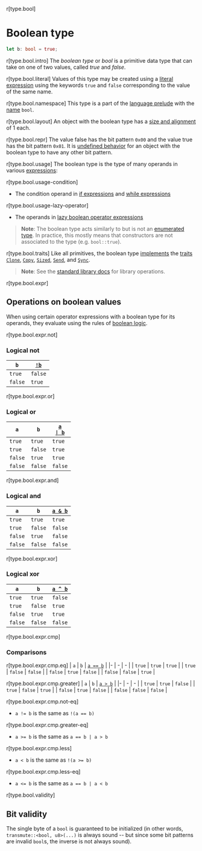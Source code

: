 r[type.bool]
# Boolean type

```rust
let b: bool = true;
```

r[type.bool.intro]
The *boolean type* or *bool* is a primitive data type that can take on one of
two values, called *true* and *false*.

r[type.bool.literal]
Values of this type may be created using a [literal expression] using the
keywords `true` and `false` corresponding to the value of the same name.

r[type.bool.namespace]
This type is a part of the [language prelude] with the [name] `bool`.

r[type.bool.layout]
An object with the boolean type has a [size and alignment] of 1 each.

r[type.bool.repr]
The value false has the bit pattern `0x00` and the value true has the bit pattern
`0x01`. It is [undefined behavior] for an object with the boolean type to have
any other bit pattern.

r[type.bool.usage]
The boolean type is the type of many operands in various [expressions]:

r[type.bool.usage-condition]
* The condition operand in [if expressions] and [while expressions]

r[type.bool.usage-lazy-operator]
* The operands in [lazy boolean operator expressions][lazy]

> **Note**: The boolean type acts similarly to but is not an [enumerated type].
In practice, this mostly means that constructors are not associated to the type
(e.g. `bool::true`).

r[type.bool.traits]
Like all primitives, the boolean type [implements][p-impl] the
[traits][p-traits] [`Clone`][p-clone], [`Copy`][p-copy], [`Sized`][p-sized],
[`Send`][p-send], and [`Sync`][p-sync].

> **Note**: See the [standard library docs](bool) for library operations.

r[type.bool.expr]
## Operations on boolean values

When using certain operator expressions with a boolean type for its operands,
they evaluate using the rules of [boolean logic].

r[type.bool.expr.not]
### Logical not

| `b` | [`!b`][op-not] |
|- | - |
| `true` | `false` |
| `false` | `true` |

r[type.bool.expr.or]
### Logical or

| `a` | `b` | [<code>a &#124; b</code>][op-or] |
|- | - | - |
| `true` | `true` | `true` |
| `true` | `false` | `true` |
| `false` | `true` | `true` |
| `false` | `false` | `false` |

r[type.bool.expr.and]
### Logical and

| `a` | `b` | [`a & b`][op-and] |
|- | - | - |
| `true` | `true` | `true` |
| `true` | `false` | `false` |
| `false` | `true` | `false` |
| `false` | `false` | `false` |

r[type.bool.expr.xor]
### Logical xor

| `a` | `b` | [`a ^ b`][op-xor] |
|- | - | - |
| `true` | `true` | `false` |
| `true` | `false` | `true` |
| `false` | `true` | `true` |
| `false` | `false` | `false` |

r[type.bool.expr.cmp]
### Comparisons

r[type.bool.expr.cmp.eq]
| `a` | `b` | [`a == b`][op-compare] |
|- | - | - |
| `true` | `true` | `true` |
| `true` | `false` | `false` |
| `false` | `true` | `false` |
| `false` | `false` | `true` |

r[type.bool.expr.cmp.greater]
| `a` | `b` | [`a > b`][op-compare] |
|- | - | - |
| `true` | `true` | `false` |
| `true` | `false` | `true` |
| `false` | `true` | `false` |
| `false` | `false` | `false` |

r[type.bool.expr.cmp.not-eq]
* `a != b` is the same as `!(a == b)`

r[type.bool.expr.cmp.greater-eq]
* `a >= b` is the same as `a == b | a > b`

r[type.bool.expr.cmp.less]
* `a < b` is the same as `!(a >= b)`

r[type.bool.expr.cmp.less-eq]
* `a <= b` is the same as `a == b | a < b`

r[type.bool.validity]
## Bit validity

The single byte of a `bool` is guaranteed to be initialized (in other words,
`transmute::<bool, u8>(...)` is always sound -- but since some bit patterns
are invalid `bool`s, the inverse is not always sound).

[boolean logic]: https://en.wikipedia.org/wiki/Boolean_algebra
[enumerated type]: enum.md
[expressions]: ../expressions.md
[if expressions]: ../expressions/if-expr.md#if-expressions
[language prelude]: ../names/preludes.md#language-prelude
[lazy]: ../expressions/operator-expr.md#lazy-boolean-operators
[literal expression]: ../expressions/literal-expr.md
[name]: ../names.md
[op-and]: ../expressions/operator-expr.md#arithmetic-and-logical-binary-operators
[op-compare]: ../expressions/operator-expr.md#comparison-operators
[op-not]: ../expressions/operator-expr.md#negation-operators
[op-or]: ../expressions/operator-expr.md#arithmetic-and-logical-binary-operators
[op-xor]: ../expressions/operator-expr.md#arithmetic-and-logical-binary-operators
[p-clone]: ../special-types-and-traits.md#clone
[p-copy]: ../special-types-and-traits.md#copy
[p-impl]: ../items/implementations.md
[p-send]: ../special-types-and-traits.md#send
[p-sized]: ../special-types-and-traits.md#sized
[p-sync]: ../special-types-and-traits.md#sync
[p-traits]: ../items/traits.md
[size and alignment]: ../type-layout.md#size-and-alignment
[undefined behavior]: ../behavior-considered-undefined.md
[while expressions]: ../expressions/loop-expr.md#predicate-loops
